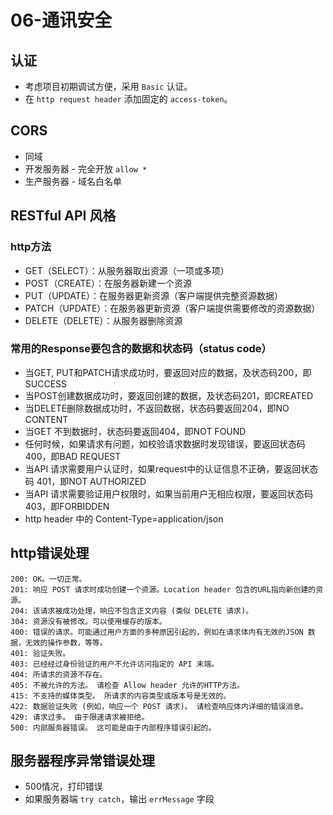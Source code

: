 # 06-通讯安全

## 认证

- 考虑项目初期调试方便，采用 `Basic` 认证。
- 在 `http request header` 添加固定的 `access-token`。

## CORS

- 同域
- 开发服务器 - 完全开放 `allow *`
- 生产服务器 - 域名白名单

## RESTful API 风格

### http方法

- GET（SELECT）：从服务器取出资源（一项或多项）
- POST（CREATE）：在服务器新建一个资源
- PUT（UPDATE）：在服务器更新资源（客户端提供完整资源数据）
- PATCH（UPDATE）：在服务器更新资源（客户端提供需要修改的资源数据）
- DELETE（DELETE）：从服务器删除资源

### 常用的Response要包含的数据和状态码（status code）

- 当GET, PUT和PATCH请求成功时，要返回对应的数据，及状态码200，即SUCCESS
- 当POST创建数据成功时，要返回创建的数据，及状态码201，即CREATED
- 当DELETE删除数据成功时，不返回数据，状态码要返回204，即NO CONTENT
- 当GET 不到数据时，状态码要返回404，即NOT FOUND
- 任何时候，如果请求有问题，如校验请求数据时发现错误，要返回状态码 400，即BAD REQUEST
- 当API 请求需要用户认证时，如果request中的认证信息不正确，要返回状态码 401，即NOT AUTHORIZED
- 当API 请求需要验证用户权限时，如果当前用户无相应权限，要返回状态码 403，即FORBIDDEN
- http header 中的 Content-Type=application/json

## http错误处理

```
200: OK。一切正常。
201: 响应 POST 请求时成功创建一个资源。Location header 包含的URL指向新创建的资源。
204: 该请求被成功处理，响应不包含正文内容 (类似 DELETE 请求)。
304: 资源没有被修改。可以使用缓存的版本。
400: 错误的请求。可能通过用户方面的多种原因引起的，例如在请求体内有无效的JSON 数据，无效的操作参数，等等。
401: 验证失败。
403: 已经经过身份验证的用户不允许访问指定的 API 末端。
404: 所请求的资源不存在。
405: 不被允许的方法。 请检查 Allow header 允许的HTTP方法。
415: 不支持的媒体类型。 所请求的内容类型或版本号是无效的。
422: 数据验证失败 (例如，响应一个 POST 请求)。 请检查响应体内详细的错误消息。
429: 请求过多。 由于限速请求被拒绝。
500: 内部服务器错误。 这可能是由于内部程序错误引起的。
```

## 服务器程序异常错误处理

- 500情况，打印错误
- 如果服务器端 `try catch`，输出 `errMessage` 字段
